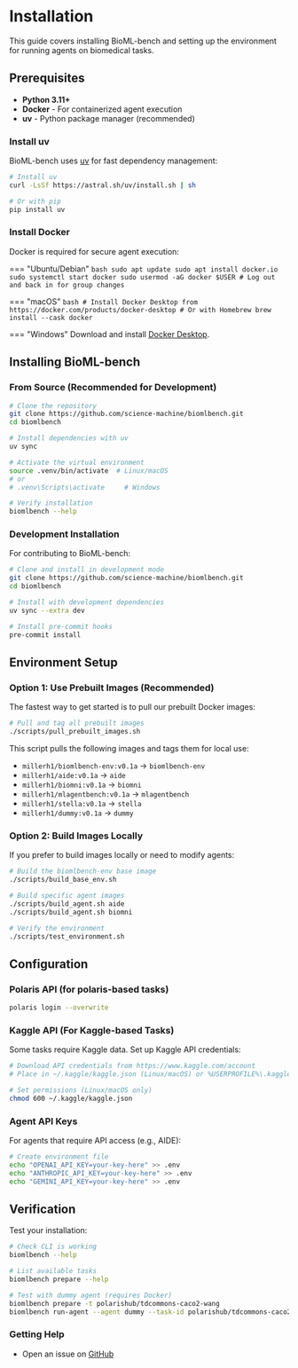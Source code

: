 # Installation

This guide covers installing BioML-bench and setting up the environment for running agents on biomedical tasks.

## Prerequisites

- **Python 3.11+**
- **Docker** - For containerized agent execution
- **uv** - Python package manager (recommended)

### Install uv

BioML-bench uses [uv](https://github.com/astral-sh/uv) for fast dependency management:

```bash
# Install uv
curl -LsSf https://astral.sh/uv/install.sh | sh

# Or with pip
pip install uv
```

### Install Docker

Docker is required for secure agent execution:

=== "Ubuntu/Debian"
    ```bash
    sudo apt update
    sudo apt install docker.io
    sudo systemctl start docker
    sudo usermod -aG docker $USER
    # Log out and back in for group changes
    ```

=== "macOS"
    ```bash
    # Install Docker Desktop from https://docker.com/products/docker-desktop
    # Or with Homebrew
    brew install --cask docker
    ```

=== "Windows"
    Download and install [Docker Desktop](https://docker.com/products/docker-desktop).

## Installing BioML-bench

### From Source (Recommended for Development)

```bash
# Clone the repository
git clone https://github.com/science-machine/biomlbench.git
cd biomlbench

# Install dependencies with uv
uv sync

# Activate the virtual environment
source .venv/bin/activate  # Linux/macOS
# or
# .venv\Scripts\activate     # Windows

# Verify installation
biomlbench --help
```

### Development Installation

For contributing to BioML-bench:

```bash
# Clone and install in development mode
git clone https://github.com/science-machine/biomlbench.git
cd biomlbench

# Install with development dependencies
uv sync --extra dev

# Install pre-commit hooks
pre-commit install
```

## Environment Setup

### Option 1: Use Prebuilt Images (Recommended)

The fastest way to get started is to pull our prebuilt Docker images:

```bash
# Pull and tag all prebuilt images
./scripts/pull_prebuilt_images.sh
```

This script pulls the following images and tags them for local use:
- `millerh1/biomlbench-env:v0.1a` → `biomlbench-env`
- `millerh1/aide:v0.1a` → `aide`
- `millerh1/biomni:v0.1a` → `biomni`  
- `millerh1/mlagentbench:v0.1a` → `mlagentbench`
- `millerh1/stella:v0.1a` → `stella`
- `millerh1/dummy:v0.1a` → `dummy`

### Option 2: Build Images Locally

If you prefer to build images locally or need to modify agents:

```bash
# Build the biomlbench-env base image
./scripts/build_base_env.sh

# Build specific agent images
./scripts/build_agent.sh aide
./scripts/build_agent.sh biomni

# Verify the environment
./scripts/test_environment.sh
```


## Configuration

### Polaris API (for polaris-based tasks)

```bash
polaris login --overwrite
```

### Kaggle API (For Kaggle-based Tasks)

Some tasks require Kaggle data. Set up Kaggle API credentials:

```bash
# Download API credentials from https://www.kaggle.com/account
# Place in ~/.kaggle/kaggle.json (Linux/macOS) or %USERPROFILE%\.kaggle\kaggle.json (Windows)

# Set permissions (Linux/macOS only)
chmod 600 ~/.kaggle/kaggle.json
```

### Agent API Keys

For agents that require API access (e.g., AIDE):

```bash
# Create environment file
echo "OPENAI_API_KEY=your-key-here" >> .env
echo "ANTHROPIC_API_KEY=your-key-here" >> .env
echo "GEMINI_API_KEY=your-key-here" >> .env
```

## Verification

Test your installation:

```bash
# Check CLI is working
biomlbench --help

# List available tasks
biomlbench prepare --help

# Test with dummy agent (requires Docker)
biomlbench prepare -t polarishub/tdcommons-caco2-wang
biomlbench run-agent --agent dummy --task-id polarishub/tdcommons-caco2-wang
```


### Getting Help

- Open an issue on [GitHub](https://github.com/science-machine/biomlbench/issues) 